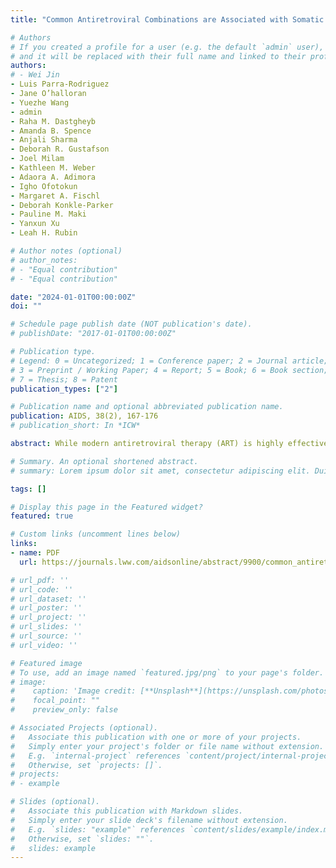 ```yaml
---
title: "Common Antiretroviral Combinations are Associated with Somatic Depressive Symptoms in Women with HIV"

# Authors
# If you created a profile for a user (e.g. the default `admin` user), write the username (folder name) here 
# and it will be replaced with their full name and linked to their profile.
authors:
# - Wei Jin
- Luis Parra-Rodriguez
- Jane O’halloran
- Yuezhe Wang
- admin
- Raha M. Dastgheyb
- Amanda B. Spence
- Anjali Sharma
- Deborah R. Gustafson
- Joel Milam
- Kathleen M. Weber
- Adaora A. Adimora
- Igho Ofotokun
- Margaret A. Fischl
- Deborah Konkle-Parker
- Pauline M. Maki
- Yanxun Xu
- Leah H. Rubin

# Author notes (optional)
# author_notes:
# - "Equal contribution"
# - "Equal contribution"

date: "2024-01-01T00:00:00Z"
doi: ""

# Schedule page publish date (NOT publication's date).
# publishDate: "2017-01-01T00:00:00Z"

# Publication type.
# Legend: 0 = Uncategorized; 1 = Conference paper; 2 = Journal article;
# 3 = Preprint / Working Paper; 4 = Report; 5 = Book; 6 = Book section;
# 7 = Thesis; 8 = Patent
publication_types: ["2"]

# Publication name and optional abbreviated publication name.
publication: AIDS, 38(2), 167-176
# publication_short: In *ICW*

abstract: While modern antiretroviral therapy (ART) is highly effective and safe, depressive symptoms have been associated with certain ART drugs. We examined the association between common ART regimens and depressive symptoms in women with HIV (WWH) with a focus on somatic vs. non-somatic symptoms. Analysis of longitudinal data from the Women's Interagency HIV Study. Participants were classified into three groups based on the frequency of positive depression screening - chronic depression, infrequent depression, and never depressed. Novel Bayesian machine learning methods building upon a subset-tree kernel approach were developed to estimate the combined effects of ART regimens on depressive symptoms in each group after covariate adjustment. The analysis included 1,538 WWH who participated in 12,924 visits. In the chronic depression group, combinations including tenofovir alafenamide and cobicistat-boosted elvitegravir and/or darunavir were associated with greater somatic symptoms of depression, whereas those combinations containing tenofovir disoproxil fumarate and efavirenz or rilpivirine were associated with less somatic depressive symptoms. ART was not associated with somatic symptoms in the infrequent depression or never depressed groups. ART regimens were not associated with non-somatic symptoms in any group. Specific ART combinations are associated with somatic depressive symptoms in WWH with chronic depression. Future studies should consider specific depressive symptoms domains as well as complete drug combinations when assessing the relationship between ART and depression.

# Summary. An optional shortened abstract.
# summary: Lorem ipsum dolor sit amet, consectetur adipiscing elit. Duis posuere tellus ac convallis placerat. Proin tincidunt magna sed ex sollicitudin condimentum.

tags: []

# Display this page in the Featured widget?
featured: true

# Custom links (uncomment lines below)
links:
- name: PDF
  url: https://journals.lww.com/aidsonline/abstract/9900/common_antiretroviral_combinations_are_associated.351.aspx

# url_pdf: ''
# url_code: ''
# url_dataset: ''
# url_poster: ''
# url_project: ''
# url_slides: ''
# url_source: ''
# url_video: ''

# Featured image
# To use, add an image named `featured.jpg/png` to your page's folder. 
# image:
#    caption: 'Image credit: [**Unsplash**](https://unsplash.com/photos/pLCdAaMFLTE)'
#    focal_point: ""
#    preview_only: false

# Associated Projects (optional).
#   Associate this publication with one or more of your projects.
#   Simply enter your project's folder or file name without extension.
#   E.g. `internal-project` references `content/project/internal-project/index.md`.
#   Otherwise, set `projects: []`.
# projects:
# - example

# Slides (optional).
#   Associate this publication with Markdown slides.
#   Simply enter your slide deck's filename without extension.
#   E.g. `slides: "example"` references `content/slides/example/index.md`.
#   Otherwise, set `slides: ""`.
#   slides: example
---
```

